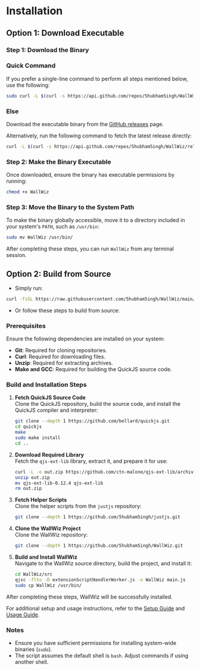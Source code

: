 # Installation

## Option 1: Download Executable

### Step 1: Download the Binary  

### Quick Command  
If you prefer a single-line command to perform all steps mentioned below, use the following:  

```bash
sudo curl -L $(curl -s https://api.github.com/repos/5hubham5ingh/WallWiz/releases/latest | grep -oP '"browser_download_url": "\K(.*)(?=")' | grep WallWiz) -o /usr/bin/WallWiz && sudo chmod +x /usr/bin/WallWiz
```
### Else
Download the executable binary from the [GitHub releases](https://github.com/5hubham5ingh/WallWiz/releases) page.  

Alternatively, run the following command to fetch the latest release directly:  

```bash
curl -L $(curl -s https://api.github.com/repos/5hubham5ingh/WallWiz/releases/latest | grep -oP '"browser_download_url": "\K(.*)(?=")' | grep WallWiz) -o WallWiz
```

### Step 2: Make the Binary Executable  
Once downloaded, ensure the binary has executable permissions by running:  

```bash
chmod +x WallWiz
```

### Step 3: Move the Binary to the System Path  
To make the binary globally accessible, move it to a directory included in your system's `PATH`, such as `/usr/bin`:  

```bash
sudo mv WallWiz /usr/bin/
```

After completing these steps, you can run `WallWiz` from any terminal session.  

## Option 2: Build from Source

- Simply run:

```bash
curl -fsSL https://raw.githubusercontent.com/5hubham5ingh/WallWiz/main/build.sh | sh
```

- Or follow these steps to build from source:

### Prerequisites  

Ensure the following dependencies are installed on your system:  

- **Git**: Required for cloning repositories.  
- **Curl**: Required for downloading files.  
- **Unzip**: Required for extracting archives.  
- **Make and GCC**: Required for building the QuickJS source code.  

### Build and Installation Steps  

1. **Fetch QuickJS Source Code**  
   Clone the QuickJS repository, build the source code, and install the QuickJS compiler and interpreter:  

   ```bash  
   git clone --depth 1 https://github.com/bellard/quickjs.git  
   cd quickjs  
   make  
   sudo make install  
   cd ..  
   ```  

2. **Download Required Library**  
   Fetch the `qjs-ext-lib` library, extract it, and prepare it for use:  

   ```bash  
   curl -L -o out.zip https://github.com/ctn-malone/qjs-ext-lib/archive/refs/tags/0.12.4.zip  
   unzip out.zip  
   mv qjs-ext-lib-0.12.4 qjs-ext-lib  
   rm out.zip  
   ```  

3. **Fetch Helper Scripts**  
   Clone the helper scripts from the `justjs` repository:  

   ```bash  
   git clone --depth 1 https://github.com/5hubham5ingh/justjs.git  
   ```  

4. **Clone the WallWiz Project**  
   Clone the WallWiz repository:  

   ```bash  
   git clone --depth 1 https://github.com/5hubham5ingh/WallWiz.git  
   ```  

5. **Build and Install WallWiz**  
   Navigate to the WallWiz source directory, build the project, and install it:  

   ```bash  
   cd WallWiz/src  
   qjsc -flto -D extensionScriptHandlerWorker.js -o WallWiz main.js  
   sudo cp WallWiz /usr/bin/  
   ```  

After completing these steps, WallWiz will be successfully installed.  

For additional setup and usage instructions, refer to the [Setup Guide](https://github.com/5hubham5ingh/WallWiz/blob/dev/docs/Setup.md) and [Usage Guide](https://github.com/5hubham5ingh/WallWiz/blob/dev/docs/Usage.md).  

### Notes

- Ensure you have sufficient permissions for installing system-wide binaries (`sudo`).  
- The script assumes the default shell is `bash`. Adjust commands if using another shell.  
